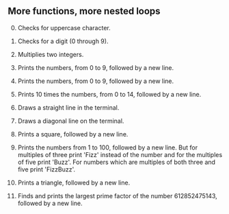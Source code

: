 ## More functions, more nested loops
0. Checks for uppercase character.

1. Checks for a digit (0 through 9).

2. Multiplies two integers.

3. Prints the numbers, from 0 to 9, followed by a new line.

4. Prints the numbers, from 0 to 9, followed by a new line.

5. Prints 10 times the numbers, from 0 to 14, followed by a new line.

6. Draws a straight line in the terminal.

7. Draws a diagonal line on the terminal.

8. Prints a square, followed by a new line.

9. Prints the numbers from 1 to 100, followed by a new line. But for multiples of three print 'Fizz' instead of the number and for the multiples of five print 'Buzz'. For numbers which are multiples of both three and five print 'FizzBuzz'.

10. Prints a triangle, followed by a new line.

100. Finds and prints the largest prime factor of the number 612852475143, followed by a new line.
